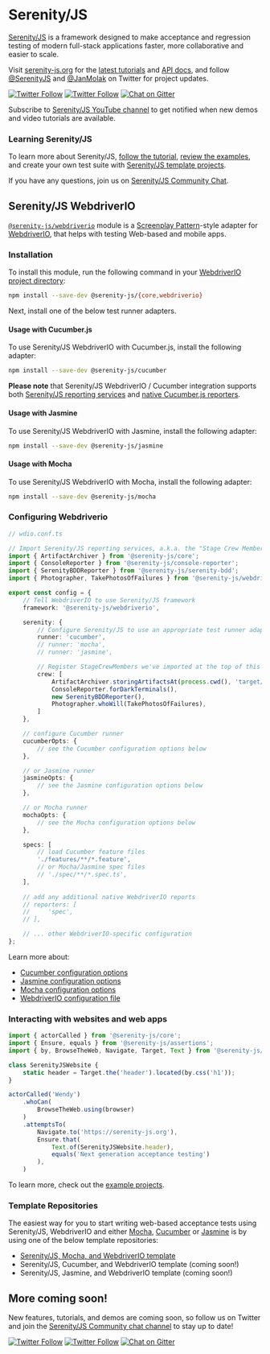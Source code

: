 # Serenity/JS

[Serenity/JS](https://serenity-js.org) is a framework designed to make acceptance and regression testing
of modern full-stack applications faster, more collaborative and easier to scale.

Visit [serenity-js.org](https://serenity-js.org/) for the [latest tutorials](https://serenity-js.org/handbook/)
and [API docs](https://serenity-js.org/modules/), and follow [@SerenityJS](https://twitter.com/SerenityJS) and [@JanMolak](https://twitter.com/JanMolak) on Twitter for project updates.

[![Twitter Follow](https://img.shields.io/twitter/follow/SerenityJS?style=social)](https://twitter.com/@SerenityJS)
[![Twitter Follow](https://img.shields.io/twitter/follow/JanMolak?style=social)](https://twitter.com/@JanMolak)
[![Chat on Gitter](https://badges.gitter.im/serenity-js/Lobby.svg)](https://gitter.im/serenity-js/Lobby)

Subscribe to [Serenity/JS YouTube channel](https://www.youtube.com/channel/UC0RdeVPyjtJopVHvlLrXd1Q) to get notified when new demos and video tutorials are available.

### Learning Serenity/JS

To learn more about Serenity/JS, [follow the tutorial](https://serenity-js.org/handbook/thinking-in-serenity-js/index.html), [review the examples](https://github.com/serenity-js/serenity-js/tree/master/examples), and create your own test suite with [Serenity/JS template projects](https://github.com/serenity-js).

If you have any questions, join us on [Serenity/JS Community Chat](https://gitter.im/serenity-js/Lobby).

## Serenity/JS WebdriverIO

[`@serenity-js/webdriverio`](https://serenity-js.org/modules/webdriverio/) module is a [Screenplay Pattern](https://serenity-js.org/handbook/thinking-in-serenity-js/screenplay-pattern.html)-style adapter
for [WebdriverIO](https://webdriver.io/), that helps with testing Web-based and mobile apps.

### Installation

To install this module, run the following command in your [WebdriverIO project directory](https://webdriver.io/docs/gettingstarted/):

```bash
npm install --save-dev @serenity-js/{core,webdriverio}
```

Next, install one of the below test runner adapters.

#### Usage with Cucumber.js

To use Serenity/JS WebdriverIO with Cucumber.js, install the following adapter:
```bash
npm install --save-dev @serenity-js/cucumber
```

**Please note** that Serenity/JS WebdriverIO / Cucumber integration supports both [Serenity/JS reporting services](https://serenity-js.org/handbook/reporting/index.html) and [native Cucumber.js reporters](https://github.com/cucumber/cucumber-js/blob/master/docs/cli.md#built-in-formatters).

#### Usage with Jasmine

To use Serenity/JS WebdriverIO with Jasmine, install the following adapter:
```bash
npm install --save-dev @serenity-js/jasmine
```

#### Usage with Mocha

To use Serenity/JS WebdriverIO with Mocha, install the following adapter:
```bash
npm install --save-dev @serenity-js/mocha
```

### Configuring Webdriverio

```typescript
// wdio.conf.ts

// Import Serenity/JS reporting services, a.k.a. the "Stage Crew Members"
import { ArtifactArchiver } from '@serenity-js/core';
import { ConsoleReporter } from '@serenity-js/console-reporter';
import { SerenityBDDReporter } from '@serenity-js/serenity-bdd';
import { Photographer, TakePhotosOfFailures } from '@serenity-js/webdriverio';

export const config = {
    // Tell WebdriverIO to use Serenity/JS framework
    framework: '@serenity-js/webdriverio',

    serenity: {
        // Configure Serenity/JS to use an appropriate test runner adapter
        runner: 'cucumber',
        // runner: 'mocha',
        // runner: 'jasmine',

        // Register StageCrewMembers we've imported at the top of this file    
        crew: [
            ArtifactArchiver.storingArtifactsAt(process.cwd(), 'target/site/serenity'),
            ConsoleReporter.forDarkTerminals(),
            new SerenityBDDReporter(),
            Photographer.whoWill(TakePhotosOfFailures),
        ]
    },

    // configure Cucumber runner
    cucumberOpts: {
        // see the Cucumber configuration options below
    },

    // or Jasmine runner
    jasmineOpts: {
        // see the Jasmine configuration options below
    },

    // or Mocha runner
    mochaOpts: {
        // see the Mocha configuration options below
    },

    specs: [
        // load Cucumber feature files
        './features/**/*.feature',
        // or Mocha/Jasmine spec files 
        // './spec/**/*.spec.ts',
    ],
    
    // add any additional native WebdriverIO reports
    // reporters: [
    //     'spec',
    // ],

    // ... other WebdriverIO-specific configuration   
};
```

Learn more about:
- [Cucumber configuration options](https://serenity-js.org/modules/cucumber/class/src/cli/CucumberConfig.ts~CucumberConfig.html)
- [Jasmine configuration options](https://serenity-js.org/modules/jasmine/class/src/adapter/JasmineConfig.ts~JasmineConfig.html)
- [Mocha configuration options](https://serenity-js.org/modules/mocha/class/src/adapter/MochaConfig.ts~MochaConfig.html)
- [WebdriverIO configuration file](https://webdriver.io/docs/configurationfile/)

### Interacting with websites and web apps

```typescript
import { actorCalled } from '@serenity-js/core';
import { Ensure, equals } from '@serenity-js/assertions';
import { by, BrowseTheWeb, Navigate, Target, Text } from '@serenity-js/webdriverio';

class SerenityJSWebsite {
    static header = Target.the('header').located(by.css('h1'));
}

actorCalled('Wendy')
    .whoCan(
        BrowseTheWeb.using(browser)
    )
    .attemptsTo(
        Navigate.to('https://serenity-js.org'),
        Ensure.that(
            Text.of(SerenityJSWebsite.header), 
            equals('Next generation acceptance testing')
        ),
    )
```

To learn more, check out the [example projects](https://github.com/serenity-js/serenity-js/tree/master/examples).

### Template Repositories

The easiest way for you to start writing web-based acceptance tests using Serenity/JS, WebdriverIO and either [Mocha](https://mochajs.org/), [Cucumber](https://github.com/cucumber/cucumber-js) or [Jasmine](https://jasmine.github.io/) is by using one of the below template repositories:

- [Serenity/JS, Mocha, and WebdriverIO template](https://github.com/serenity-js/serenity-js-mocha-webdriverio-template)
- Serenity/JS, Cucumber, and WebdriverIO template (coming soon!)
- Serenity/JS, Jasmine, and WebdriverIO template (coming soon!)

## More coming soon!

New features, tutorials, and demos are coming soon, so follow us on Twitter and join the [Serenity/JS Community chat channel](https://gitter.im/serenity-js/Lobby) to stay up to date!

[![Twitter Follow](https://img.shields.io/twitter/follow/SerenityJS?style=social)](https://twitter.com/@SerenityJS)
[![Twitter Follow](https://img.shields.io/twitter/follow/JanMolak?style=social)](https://twitter.com/@JanMolak)
[![Chat on Gitter](https://badges.gitter.im/serenity-js/Lobby.svg)](https://gitter.im/serenity-js/Lobby)
